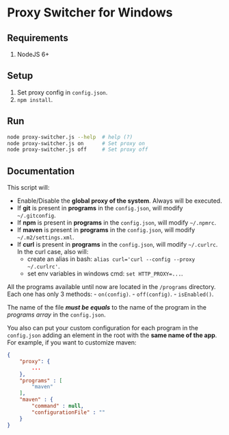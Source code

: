 # Proxy Switcher for Windows
## Requirements
1. NodeJS 6+

## Setup
1. Set proxy config in `config.json`.
2. `npm install`.

## Run
```bash
node proxy-switcher.js --help  # help (?)
node proxy-switcher.js on      # Set proxy on
node proxy-switcher.js off     # Set proxy off
```
## Documentation
This script will:
- Enable/Disable the **global proxy of the system**. Always will be executed.
- If **git** is present in **programs** in the `config.json`, will modify `~/.gitconfig`.
- If **npm** is present in **programs** in the `config.json`, will modify `~/.npmrc`.
- If **maven** is present in **programs** in the `config.json`, will modify `~/.m2/settings.xml`.
- If **curl** is present in **programs** in the `config.json`, will modify `~/.curlrc`. In the curl case, also will:
    - create an alias in bash: `alias curl='curl --config --proxy ~/.curlrc'`.
    - set env variables in windows cmd: `set HTTP_PROXY=...`.

All the programs available until now are located in the `/programs` directory. Each one has only 3 methods:
    - `on(config)`.
    - `off(config)`.
    - `isEnabled()`.

The name of the file ***must be equals*** to the name of the program in the *programs array* in the `config.json`.

You also can put your custom configuration for each program in the `config.json` adding an element in the root with the **same name of the app**. For example, if you want to customize maven:
```json
{
    "proxy": {
        ...
    },
    "programs" : [
        "maven"
    ],
    "maven" : {
        "command" : null,
        "configurationFile" : ""
    }
}
```